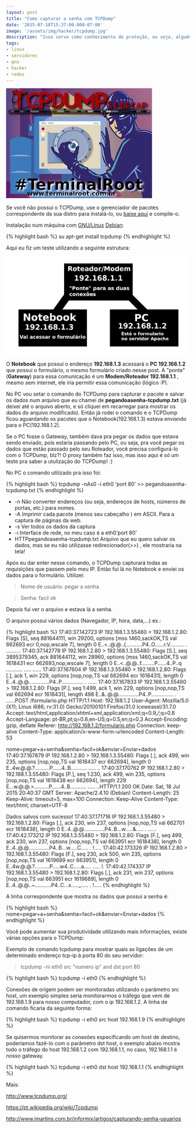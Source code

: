 ```yaml
---
layout: post
title: "Como capturar a senha com TCPDump"
date: '2015-07-18T15:37:00.000-07:00'
image: '/assets/img/hacker/tcpdump.jpg'
description: "Isso serve como conhecimento de proteção, ou seja, alguém que está usando sua rede WI-FI por exemplo"
tags:
- linux
- servidores
- gnu
- hacker
- redes
---
```


![TCPDump Hacker Blog Linux](/assets/img/hacker/tcpdump.jpg)

Se você não possui o TCPDump, use o gerenciador de pacotes correspondente da sua distro para instalá-lo, ou [baixe aqui](http://www.tcpdump.org/) e compile-o.

Instalação num máquina com [GNU/Linux](http://terminalroot.com.br/tags#linux) [Debian](http://terminalroot.com.br/tags#debian):

{% highlight bash %}
su
apt-get install tcpdump
{% endhighlight %}

Aqui eu fiz um teste utilizando a seguinte estrutura:

![Blog Linux](/assets/img/hacker/capturando.gif "Capturando TCPDump")
    

O __Notebook__ que possui o endereço __192.168.1.3__ acessará o __PC 192.168.1.2__ que possui o formulário, o mesmo formulário criado nesse post. A "ponte"(__Gateway__) para essa comunicação é um __Modem/Roteador 192.168.1.1__ , mesmo sem internet, ele iria permitir essa comunicação (lógico :P).

No PC vou setar o comando do TCPDump para capturar o pacote e salvar os dados num arquivo que eu chamei de __pegandoasenha-tcpdump.txt__ (já deixei até o arquivo aberto, e só cliquei em recarregar para mostrar os dados do arquivo modificado). Então já rodei o comando e o TCPDump ficou aguardando os pacotes que o Notebook(192.168.1.3) estava enviando para o PC(192.168.1.2).

Se o PC fosse o Gateway, também dava pra pegar os dados que estava sendo enviado, pois estaria passando pelo PC, ou seja, pra você pegar os dados que estão passado pelo seu Roteador, você precisa configurá-lo com o TCPDump, blz?! O proxy também faz isso, mas isso aqui é só um teste pra saber a utulização do TCPDump! :)

No PC o comando utilizado pra isso foi:

{% highlight bash %}
 tcpdump -nAs0 -i eth0 'port 80' >> pegandoasenha-tcpdump.txt 
{% endhighlight %}

* -n Não converter endereços (ou seja, endereços de hosts, números de portas, etc.) para nomes.
* -A Imprimir cada pacote (menos seu cabeçalho ) em ASCII. Para a captura de páginas da web.
* -s Ver todos os dados da captura
* -i Interface de rede, no meu caso é a eth0'port 80' 
* HTTPpegandoasenha-tcpdump.txt Arquivo que eu quero salvar os dados, mas se eu não utilizasse redirecionador(>>) , ele mostraria na tela!

Após eu dar enter nesse comando, o TCPDump capturará todas as requisições que passem pelo meu IP. Então fui lá no Notebook e enviei os dados para o formulário. Utilizei: 

> Nome de usuário: pegar a senha

> Senha: facil ok

Depois fui ver o arquivo e estava lá a senha.

O arquivo possui vários dados (Navegador, IP, hora, data,...) ex.:

{% highlight bash %}
17:40:37.142723 IP 192.168.1.3.55480 > 192.168.1.2.80: Flags [S], seq 881644111, win 29200, options [mss 1460,sackOK,TS val 662693 ecr 0,nop,wscale 7], length 0
E..<..@.@..{...........P4..O......r.V..........
.
..........
17:40:37.142778 IP 192.168.1.2.80 > 192.168.1.3.55480: Flags [S.], seq 3895379345, ack 881644112, win 28960, options [mss 1460,sackOK,TS val 1618431 ecr 662693,nop,wscale 7], length 0
E..<..@.@..f.........P......4..P..q ...........
.....
......
17:40:37.167604 IP 192.168.1.3.55480 > 192.168.1.2.80: Flags [.], ack 1, win 229, options [nop,nop,TS val 662694 ecr 1618431], length 0
E..4..@.@..............P4..P...............
.
......
17:40:37.167833 IP 192.168.1.3.55480 > 192.168.1.2.80: Flags [P.], seq 1:499, ack 1, win 229, options [nop,nop,TS val 662694 ecr 1618431], length 498
E..&..@.@..............P4..P...............
.
......POST /formulario.php HTTP/1.1
Host: 192.168.1.2
User-Agent: Mozilla/5.0 (X11; Linux i686; rv:31.0) Gecko/20100101 Firefox/31.0 Iceweasel/31.7.0
Accept: text/html,application/xhtml+xml,application/xml;q=0.9,*/*;q=0.8
Accept-Language: pt-BR,pt;q=0.8,en-US;q=0.5,en;q=0.3
Accept-Encoding: gzip, deflate
Referer: http://192.168.1.2/formulario.php
Connection: keep-alive
Content-Type: application/x-www-form-urlencoded
Content-Length: 53

nome=pegar+a+senha&senha=facil+ok&enviar=Enviar+dados
17:40:37.167879 IP 192.168.1.2.80 > 192.168.1.3.55480: Flags [.], ack 499, win 235, options [nop,nop,TS val 1618437 ecr 662694], length 0
E..4w.@.@.?..........P......4..B...........
.....
..
17:40:37.170762 IP 192.168.1.2.80 > 192.168.1.3.55480: Flags [P.], seq 1:230, ack 499, win 235, options [nop,nop,TS val 1618438 ecr 662694], length 229
E...w.@.@.>..........P......4..B...........
.....
..HTTP/1.1 200 OK
Date: Sat, 18 Jul 2015 20:40:37 GMT
Server: Apache/2.4.10 (Debian)
Content-Length: 25
Keep-Alive: timeout=5, max=100
Connection: Keep-Alive
Content-Type: text/html; charset=UTF-8

Dados salvos com sucesso!
17:40:37.171716 IP 192.168.1.3.55480 > 192.168.1.2.80: Flags [.], ack 230, win 237, options [nop,nop,TS val 662701 ecr 1618438], length 0
E..4..@.@..............P4..B...w.....&.....
.
......
17:40:42.173212 IP 192.168.1.3.55480 > 192.168.1.2.80: Flags [F.], seq 499, ack 230, win 237, options [nop,nop,TS val 663951 ecr 1618438], length 0
E..4..@.@..............P4..B...w.....C.....
.
!.....
17:40:42.173326 IP 192.168.1.2.80 > 192.168.1.3.55480: Flags [F.], seq 230, ack 500, win 235, options [nop,nop,TS val 1619689 ecr 663951], length 0
E..4w.@.@.?..........P.....w4..C.....a.....
.....
!.
17:40:42.174337 IP 192.168.1.3.55480 > 192.168.1.2.80: Flags [.], ack 231, win 237, options [nop,nop,TS val 663951 ecr 1619689], length 0
E..4..@.@..~...........P4..C...x....._.....
.
!.....
{% endhighlight %}

A linha correspondente que mostra os dados que possui a senha é:    

{% highlight bash %}
nome=pegar+a+senha&senha=facil+ok&enviar=Enviar+dados
{% endhighlight %}
 

Você pode aumentar sua produtividade utilizando mais informações, existe várias opções para o TCPDump:

Exemplo de comando tcpdump para mostrar quais as ligações de um determinado endereço tcp-ip à porta 80 do seu servidor: 

> tcpdump -ni eth0 src "numero ip" and dst port 80

{% highlight bash %}
tcpdump -i eth0
{% endhighlight %}

Conexões de origem podem ser monitoradas utilizando o parâmetro src host, um exemplo simples seria monitorarmos o tráfego que vem de 192.168.1.9 para nosso computador, com o ip 192.168.1.2. A linha de comando ficaria da seguinte forma:

{% highlight bash %}
tcpdump -i eth0 src host 192.168.1.9
{% endhighlight %}

Se quisermos monitorar as conexões especificando um host de destino, poderíamos fazê-lo com o parâmetro dst host, o exemplo abaixo mostra todo o tráfego do host 192.168.1.2 com 192.168.1.1, no caso, 192.168.1.1 é nosso gateway.

{% highlight bash %}
tcpdump -i eth0 dst host 192.168.1.1
{% endhighlight %}

Mais:

http://www.tcpdump.org/

https://pt.wikipedia.org/wiki/Tcpdump

http://www.imartins.com.br/informix/artigos/capturando-senha-usuarios




<script async src="https://pagead2.googlesyndication.com/pagead/js/adsbygoogle.js"></script>

<!-- Informat -->
<ins class="adsbygoogle"
 style="display:block"
 data-ad-client="ca-pub-2838251107855362"
 data-ad-slot="2327980059"
 data-ad-format="auto"
 data-full-width-responsive="true"></ins>

<script>
(adsbygoogle = window.adsbygoogle || []).push({});
</script>

